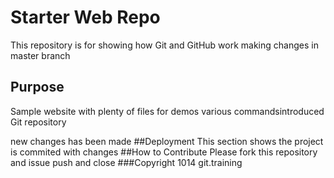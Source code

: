 # Starter Web Repo

This repository is for showing how Git and GitHub work
making changes in master branch
## Purpose

Sample website with plenty of files for demos
various commandsintroduced
Git repository


new changes has been made
##Deployment
This section shows the project is commited with changes
##How to Contribute
Please fork this repository and issue push and close
###Copyright
1014 git.training